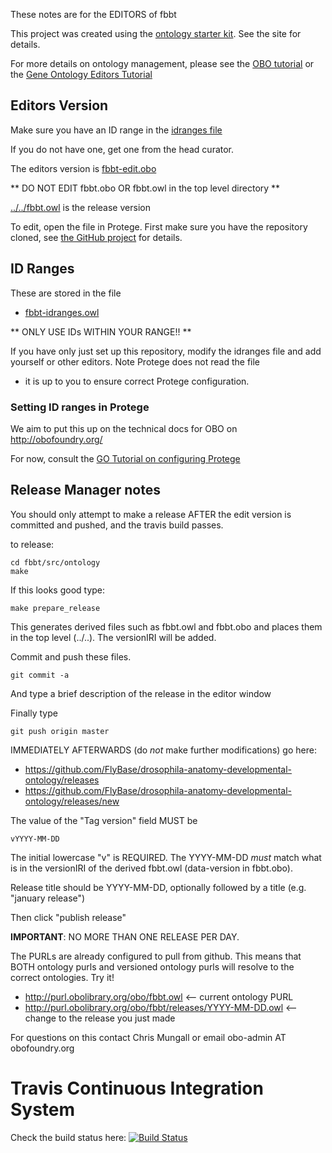 These notes are for the EDITORS of fbbt

This project was created using the [ontology starter kit](https://github.com/cmungall/ontology-starter-kit). See the site for details.

For more details on ontology management, please see the [OBO tutorial](https://github.com/jamesaoverton/obo-tutorial) or the [Gene Ontology Editors Tutorial](go-protege-tutorial.readthedocs.io)

## Editors Version

Make sure you have an ID range in the [idranges file](fbbt-idranges.owl)

If you do not have one, get one from the head curator.

The editors version is [fbbt-edit.obo](fbbt-edit.obo)

** DO NOT EDIT fbbt.obo OR fbbt.owl in the top level directory **

[../../fbbt.owl](../../fbbt.owl) is the release version

To edit, open the file in Protege. First make sure you have the repository cloned, see [the GitHub project](https://github.com/FlyBase/drosophila-anatomy-developmental-ontology) for details.

## ID Ranges

These are stored in the file

 * [fbbt-idranges.owl](fbbt-idranges.owl)

** ONLY USE IDs WITHIN YOUR RANGE!! **

If you have only just set up this repository, modify the idranges file
and add yourself or other editors. Note Protege does not read the file
- it is up to you to ensure correct Protege configuration.


### Setting ID ranges in Protege

We aim to put this up on the technical docs for OBO on http://obofoundry.org/

For now, consult the [GO Tutorial on configuring Protege](http://go-protege-tutorial.readthedocs.io/en/latest/Entities.html#new-entities)


## Release Manager notes

You should only attempt to make a release AFTER the edit version is
committed and pushed, and the travis build passes.

to release:

    cd fbbt/src/ontology
    make

If this looks good type:

    make prepare_release

This generates derived files such as fbbt.owl and fbbt.obo and places
them in the top level (../..). The versionIRI will be added.

Commit and push these files.

    git commit -a

And type a brief description of the release in the editor window

Finally type

    git push origin master

IMMEDIATELY AFTERWARDS (do *not* make further modifications) go here:

 * https://github.com/FlyBase/drosophila-anatomy-developmental-ontology/releases
 * https://github.com/FlyBase/drosophila-anatomy-developmental-ontology/releases/new

The value of the "Tag version" field MUST be

    vYYYY-MM-DD

The initial lowercase "v" is REQUIRED. The YYYY-MM-DD *must* match
what is in the versionIRI of the derived fbbt.owl (data-version in
fbbt.obo).

Release title should be YYYY-MM-DD, optionally followed by a title (e.g. "january release")

Then click "publish release"

__IMPORTANT__: NO MORE THAN ONE RELEASE PER DAY.

The PURLs are already configured to pull from github. This means that
BOTH ontology purls and versioned ontology purls will resolve to the
correct ontologies. Try it!

 * http://purl.obolibrary.org/obo/fbbt.owl <-- current ontology PURL
 * http://purl.obolibrary.org/obo/fbbt/releases/YYYY-MM-DD.owl <-- change to the release you just made

For questions on this contact Chris Mungall or email obo-admin AT obofoundry.org

# Travis Continuous Integration System

Check the build status here: [![Build Status](https://travis-ci.org/FlyBase/drosophila-anatomy-developmental-ontology.svg?branch=master)](https://travis-ci.org/FlyBase/drosophila-anatomy-developmental-ontology)


